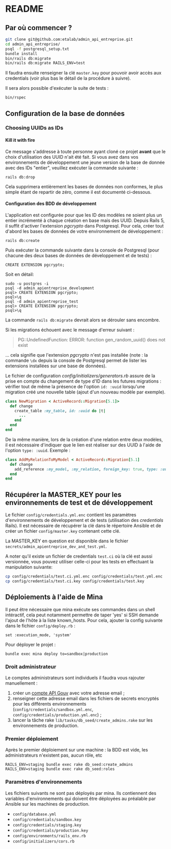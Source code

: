 # README

## Par où commencer ?

```sh
git clone git@github.com:etalab/admin_api_entreprise.git
cd admin_api_entreprise/
psql -f postgresql_setup.txt
bundle install
bin/rails db:migrate
bin/rails db:migrate RAILS_ENV=test
```

Il faudra ensuite renseigner la clé `master.key` pour pouvoir avoir accès aux
credentials (voir plus bas le détail de la procédure à suivre).

Il sera alors possible d'exécuter la suite de tests :

```sh
bin/rspec
```

## Configuration de la base de données

### Choosing UUIDs as IDs

#### Kill it with fire

Ce message s'addresse à toute personne ayant cloné ce projet **avant** que le
choix d'utilisation des UUID n'ait été fait. Si vous avez dans vos
environnements de développement une jeune version de la base de donnée avec des
IDs "entier", veuillez exécuter la commande suivante :

`rails db:drop`

Cela supprimera entièrement les bases de données non conformes, le plus simple
étant de repartir de zéro, comme il est documenté ci-dessous.

#### Configuration des BDD de développement

L'application est configurée pour que les ID des modèles ne soient plus un entier
incrémenté à chaque création en base mais des UUID. Depuis Rails 5, il suffit
d'activer l'extension _pgcrypto_ dans Postgresql. Pour cela, créer tout d'abord
les bases de données de votre environnement de développement :

`rails db:create`

Puis exécuter la commande suivante dans la console de Postgresql (pour chacune
des deux bases de données de développement et de tests) :

`CREATE EXTENSION pgcrypto;`

Soit en détail:

```
sudo -u postgres -i
psql -d admin_apientreprise_development
psql> CREATE EXTENSION pgcrypto;
psql>\q
psql -d admin_apientreprise_test
psql> CREATE EXTENSION pgcrypto;
psql>\q
```

La commande `rails db:migrate` devrait alors se dérouler sans encombre.

Si les migrations échouent avec le message d'erreur suivant :

> PG::UndefinedFunction: ERROR:  function gen_random_uuid() does not exist

... cela signifie que l'extension _pgcrypto_ n'est pas installée (note : la
commande `\dx` depuis la console de Postgresql permet de lister les extensions
installées sur une base de données).

Le fichier de configuration _config/initializers/generators.rb_ assure de la prise
en compte du changement de type d'ID dans les futures migrations : vérifier tout
de même la présence de l'option `id: :uuid` lorsqu'une migration créé une
nouvelle table (ajout d'un nouveau modèle par exemple).

```ruby
class NewMigration < ActiveRecord::Migration[5.1]>
  def change
    create_table :my_table, id: :uuid do |t|
      ...
    end
  end
end
```

De la même manière, lors de la création d'une relation entre deux modèles, il
est nécessaire d'indiquer que le lien est réaliser sur des UUID à l'aide de
l'option `type: :uuid`. Exemple :

```ruby
class AddMyRelationToMyModel < ActiveRecord::Migration[5.1]
  def change
    add_reference :my_model, :my_relation, foreign_key: true, type: :uuid, index: true
  end
end
```

## Récupérer la MASTER_KEY pour les environnements de test et de développement

Le fichier `config/credentials.yml.enc` contient les paramètres d'environnements
de développement et de tests (utilisation des _credentials_ Rails). Il est
nécessaire de récupérer la clé dans le répertoire Ansible et de créer un fichier
`config/master.key` contenant cette clé.

La MASTER_KEY en question est disponible dans le fichier
`secrets/admin_apientreprise_dev_and_test.yml`.

A noter qu'il existe un fichier de credentials `test.ci` où la clé est aussi
versionnée, vous pouvez utiliser celle-ci pour les tests en effectuant la
manipulation suivante:

```sh
cp config/credentials/test.ci.yml.enc config/credentials/test.yml.enc
cp config/credentials/test.ci.key config/credentials/test.key
```

## Déploiements à l'aide de Mina

Il peut être nécessaire que mina exécute ses commandes dans un shell intéractif,
cela peut notamment permettre de taper 'yes' si SSH demande l'ajout de l'hôte à
la liste known_hosts.
Pour cela, ajouter la config suivante dans le fichier `config/deploy.rb` :

    set :execution_mode, 'system'

Pour déployer le projet :

    bundle exec mina deploy to=sandbox|production

### Droit administrateur

Le comptes administrateurs sont individuels il faudra vous rajouter manuellement :

1. créer un [compte API Gouv](https://auth.api.gouv.fr/users/sign-up) avec votre
adresse email ;
2. renseigner cette adresse email dans les fichiers de secrets encryptés pour
les différents environnements (`config/credentials/sandbox.yml.enc`,
`config/credentials/production.yml.enc`) ;
3. lancer la tâche rake `lib/tasks/db_seed/create_admins.rake` sur les
environnements de production.

### Premier déploiement

Après le premier déploiement sur une machine : la BDD est vide, les
administrateurs n'existent pas, aucun rôle, etc

    RAILS_ENV=staging bundle exec rake db_seed:create_admins
    RAILS_ENV=staging bundle exec rake db_seed:roles

### Paramètres d'environnements

Les fichiers suivants ne sont pas déployés par mina. Ils contiennent des
variables d'environnements qui doivent être déployées au préalable par Ansible
sur les machines de production.

* `config/database.yml`
* `config/credentials/sandbox.key`
* `config/credentials/staging.key`
* `config/credentials/production.key`
* `config/environments/rails_env.rb`
* `config/initializers/cors.rb`
